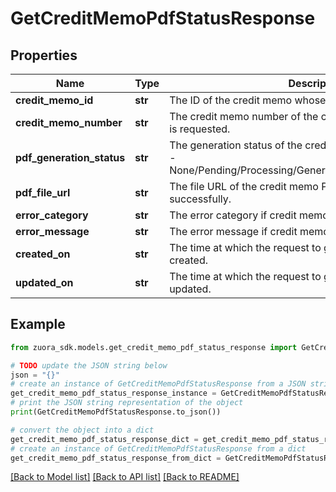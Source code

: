 # GetCreditMemoPdfStatusResponse


## Properties

Name | Type | Description | Notes
------------ | ------------- | ------------- | -------------
**credit_memo_id** | **str** | The ID of the credit memo whose pdf status is requested.  | [optional] 
**credit_memo_number** | **str** | The credit memo number of the credit memo whose pdf status is requested.  | [optional] 
**pdf_generation_status** | **str** | The generation status of the credit memo PDF. Can be one of - None/Pending/Processing/Generated/Error/Obsolete/Archived  | [optional] 
**pdf_file_url** | **str** | The file URL of the credit memo PDF if it&#39;s generated successfully.  | [optional] 
**error_category** | **str** | The error category if credit memo PDF generation failed.  | [optional] 
**error_message** | **str** | The error message if credit memo PDF generation failed.  | [optional] 
**created_on** | **str** | The time at which the request to generate the PDF was created.  | [optional] 
**updated_on** | **str** | The time at which the request to generate the PDF was updated.  | [optional] 

## Example

```python
from zuora_sdk.models.get_credit_memo_pdf_status_response import GetCreditMemoPdfStatusResponse

# TODO update the JSON string below
json = "{}"
# create an instance of GetCreditMemoPdfStatusResponse from a JSON string
get_credit_memo_pdf_status_response_instance = GetCreditMemoPdfStatusResponse.from_json(json)
# print the JSON string representation of the object
print(GetCreditMemoPdfStatusResponse.to_json())

# convert the object into a dict
get_credit_memo_pdf_status_response_dict = get_credit_memo_pdf_status_response_instance.to_dict()
# create an instance of GetCreditMemoPdfStatusResponse from a dict
get_credit_memo_pdf_status_response_from_dict = GetCreditMemoPdfStatusResponse.from_dict(get_credit_memo_pdf_status_response_dict)
```
[[Back to Model list]](../README.md#documentation-for-models) [[Back to API list]](../README.md#documentation-for-api-endpoints) [[Back to README]](../README.md)


